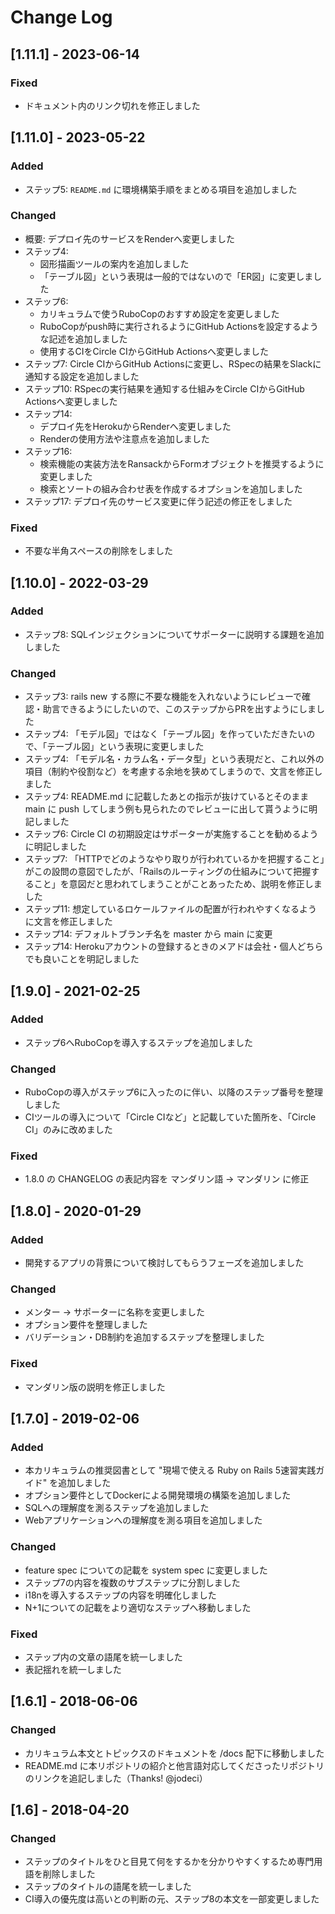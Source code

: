 # Change Log

## [1.11.1] - 2023-06-14
### Fixed
- ドキュメント内のリンク切れを修正しました

## [1.11.0] - 2023-05-22

### Added
- ステップ5: `README.md` に環境構築手順をまとめる項目を追加しました

### Changed
- 概要: デプロイ先のサービスをRenderへ変更しました
- ステップ4:
  - 図形描画ツールの案内を追加しました
  - 「テーブル図」という表現は一般的ではないので「ER図」に変更しました
- ステップ6:
  - カリキュラムで使うRuboCopのおすすめ設定を変更しました
  - RuboCopがpush時に実行されるようにGitHub Actionsを設定するような記述を追加しました
  - 使用するCIをCircle CIからGitHub Actionsへ変更しました
- ステップ7: Circle CIからGitHub Actionsに変更し、RSpecの結果をSlackに通知する設定を追加しました
- ステップ10: RSpecの実行結果を通知する仕組みをCircle CIからGitHub Actionsへ変更しました
- ステップ14:
  - デプロイ先をHerokuからRenderへ変更しました
  - Renderの使用方法や注意点を追加しました
- ステップ16:
  - 検索機能の実装方法をRansackからFormオブジェクトを推奨するように変更しました
  - 検索とソートの組み合わせ表を作成するオプションを追加しました
- ステップ17: デプロイ先のサービス変更に伴う記述の修正をしました

### Fixed
- 不要な半角スペースの削除をしました

## [1.10.0] - 2022-03-29
### Added
- ステップ8: SQLインジェクションについてサポーターに説明する課題を追加しました

### Changed
- ステップ3: rails new する際に不要な機能を入れないようにレビューで確認・助言できるようにしたいので、このステップからPRを出すようにしました
- ステップ4: 「モデル図」ではなく「テーブル図」を作っていただきたいので、「テーブル図」という表現に変更しました
- ステップ4: 「モデル名・カラム名・データ型」という表現だと、これ以外の項目（制約や役割など）を考慮する余地を狭めてしまうので、文言を修正しました
- ステップ4: README.md に記載したあとの指示が抜けているとそのまま main に push してしまう例も見られたのでレビューに出して貰うように明記しました
- ステップ6: Circle CI の初期設定はサポーターが実施することを勧めるように明記しました
- ステップ7: 「HTTPでどのようなやり取りが行われているかを把握すること」がこの設問の意図でしたが、「Railsのルーティングの仕組みについて把握すること」を意図だと思われてしまうことがことあったため、説明を修正しました
- ステップ11: 想定しているロケールファイルの配置が行われやすくなるように文言を修正しました
- ステップ14: デフォルトブランチ名を master から main に変更
- ステップ14: Herokuアカウントの登録するときのメアドは会社・個人どちらでも良いことを明記しました

## [1.9.0] - 2021-02-25
### Added
- ステップ6へRuboCopを導入するステップを追加しました

### Changed
- RuboCopの導入がステップ6に入ったのに伴い、以降のステップ番号を整理しました
- CIツールの導入について「Circle CIなど」と記載していた箇所を、「Circle CI」のみに改めました

### Fixed
- 1.8.0 の CHANGELOG の表記内容を マンダリン語 -> マンダリン に修正

## [1.8.0] - 2020-01-29
### Added
- 開発するアプリの背景について検討してもらうフェーズを追加しました

### Changed
- メンター → サポーターに名称を変更しました
- オプション要件を整理しました
- バリデーション・DB制約を追加するステップを整理しました

### Fixed
- マンダリン版の説明を修正しました

## [1.7.0] - 2019-02-06
### Added
- 本カリキュラムの推奨図書として "現場で使える Ruby on Rails 5速習実践ガイド" を追加しました
- オプション要件としてDockerによる開発環境の構築を追加しました
- SQLへの理解度を測るステップを追加しました
- Webアプリケーションへの理解度を測る項目を追加しました
### Changed
- feature spec についての記載を system spec に変更しました
- ステップ7の内容を複数のサブステップに分割しました
- i18nを導入するステップの内容を明確化しました
- N+1についての記載をより適切なステップへ移動しました
### Fixed
- ステップ内の文章の語尾を統一しました
- 表記揺れを統一しました

## [1.6.1] - 2018-06-06
### Changed
- カリキュラム本文とトピックスのドキュメントを /docs 配下に移動しました
- README.md に本リポジトリの紹介と他言語対応してくださったリポジトリのリンクを追記しました（Thanks! @jodeci）

## [1.6] - 2018-04-20
### Changed
- ステップのタイトルをひと目見て何をするかを分かりやすくするため専門用語を削除しました
- ステップのタイトルの語尾を統一しました
- CI導入の優先度は高いとの判断の元、ステップ8の本文を一部変更しました
